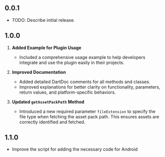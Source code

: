 ## 0.0.1

* TODO: Describe initial release.

## 1.0.0

1. **Added Example for Plugin Usage**
   - Included a comprehensive usage example to help developers integrate and use the plugin easily in their projects.

2. **Improved Documentation**
   - Added detailed DartDoc comments for all methods and classes.
   - Improved explanations for better clarity on functionality, parameters, return values, and platform-specific behaviors.

3. **Updated `getAssetPackPath` Method**
   - Introduced a new required parameter `fileExtension` to specify the file type when fetching the asset pack path. This ensures assets are correctly identified and fetched.

## 1.1.0
   - Improve the script for adding the necessary code for Android